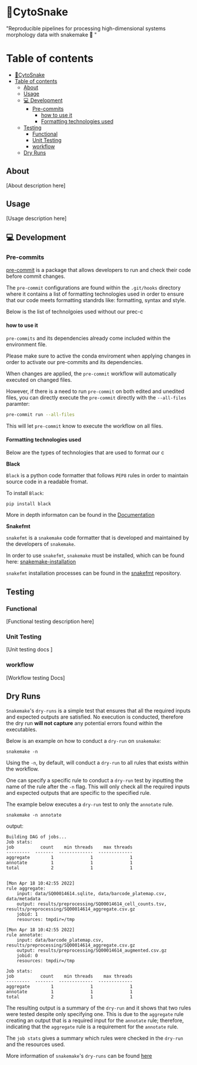 # 🐍CytoSnake

"Reproducible pipelines for processing high-dimensional systems morphology data with snakemake 🐍 "

# Table of contents

- [🐍CytoSnake](#cytosnake)
- [Table of contents](#table-of-contents)
  - [About](#about)
  - [Usage](#usage)
  - [💻 Development](#-development)
    - [Pre-commits](#pre-commits)
      - [how to use it](#how-to-use-it)
      - [Formatting technologies used](#formatting-technologies-used)
  - [Testing](#testing)
    - [Functional](#functional)
    - [Unit Testing](#unit-testing)
    - [workflow](#workflow)
  - [Dry Runs](#dry-runs)

## About 

[About description here]



## Usage 

[Usage description here]

## 💻 Development

### Pre-commits

[pre-commit](https://github.com/pre-commit/pre-commit) is a package that allows developers to run and check their code before commit changes.

The `pre-commit` configurations are found within the `.git/hooks` directory where it contains a list of formatting technologies used in order to ensure that our code meets formatting standrds like: formatting, syntax and style.


Below is the list of technolgoies used without our prec-c

#### how to use it

`pre-commits` and its dependencies already come included within the environment file.

Please make sure to active the conda enviroment when applying changes in order to activate our pre-commits and its dependencies. 

When changes are applied, the `pre-commit` workflow will automatically executed on changed files. 

However, if there is a need to run `pre-commit` on both edited and unedited files, you can directly execute the `pre-commit` directly with the `--all-files` paramter:

```sh
pre-commit run --all-files
```

This will let `pre-commit` know to execute the workflow on all files.

#### Formatting technologies used

Below are the types of technologies that are used to format our c

**Black**

`Black` is a python code formatter that follows `PEP8` rules in order to maintain source code in a readable fromat.

To install `Black`:

```
pip install black
```

More in depth informaton can be found in the [Documentation](https://black.readthedocs.io/en/stable/)

**Snakefmt**

`snakefmt` is a `snakemake` code formatter that is developed and maintained by the developers of `snakemake`.

In order to use `snakefmt`, `snakemake` must be installed, which can be found here: [snakemake-installation](https://snakemake.readthedocs.io/en/stable/getting_started/installation.html)

`snakefmt` installation processes can be found in the [snakefmt](https://github.com/snakemake/snakefmt#install) repository.

## Testing

### Functional

[Functional testing description here]

### Unit Testing

[Unit testing docs ]

### workflow

[Workflow testing Docs]

## Dry Runs

`Snakemake`'s `dry-runs` is a simple test that ensures that all the required inputs and expected outputs are satisfied.
No execution is conducted, therefore the dry run **will not capture** any potential errors found within the executables.

Below is an example on how to conduct a `dry-run` on `snakemake`:

```text
snakemake -n
```

Using the `-n`, by default, will conduct a `dry-run` to all rules that exists within the workflow.

One can specify a specific rule to conduct a `dry-run` test by inputting the name of the rule after the `-n` flag.
This will only check all the required inputs and expected outputs that are specific to the specified rule.

The example below executes a `dry-run` test to only the `annotate` rule.

```text
snakemake -n annotate
```

output:

```text
Building DAG of jobs...
Job stats:
job          count    min threads    max threads
---------  -------  -------------  -------------
aggregate        1              1              1
annotate         1              1              1
total            2              1              1


[Mon Apr 18 10:42:55 2022]
rule aggregate:
    input: data/SQ00014614.sqlite, data/barcode_platemap.csv, data/metadata
    output: results/preprocessing/SQ00014614_cell_counts.tsv, results/preprocessing/SQ00014614_aggregate.csv.gz
    jobid: 1
    resources: tmpdir=/tmp

[Mon Apr 18 10:42:55 2022]
rule annotate:
    input: data/barcode_platemap.csv, results/preprocessing/SQ00014614_aggregate.csv.gz
    output: results/preprocessing/SQ00014614_augmented.csv.gz
    jobid: 0
    resources: tmpdir=/tmp

Job stats:
job          count    min threads    max threads
---------  -------  -------------  -------------
aggregate        1              1              1
annotate         1              1              1
total            2              1              1
```

The resulting output is a summary of the `dry-run` and it shows that two rules were tested despite only specifying one.
This is due to the `aggregate` rule creating an output that is a required input for the `annotate` rule; therefore, indicating that the `aggregate` rule is a requirement for the `annotate` rule.

The `job stats` gives a summary which rules were checked in the `dry-run` and the resources used.

More information of `snakemake`'s `dry-runs` can be found [here](https://snakemake.readthedocs.io/en/v5.1.4/executable.html#useful-command-line-arguments)
